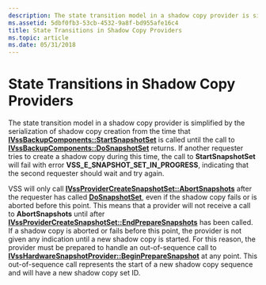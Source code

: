 ```yaml
---
description: The state transition model in a shadow copy provider is simplified by the serialization of shadow copy creation from the time that IVssBackupComponents::StartSnapshotSet is called until the call to IVssBackupComponents::DoSnapshotSet returns.
ms.assetid: 5dbf0fb3-53cb-4532-9a8f-bd955afe16c4
title: State Transitions in Shadow Copy Providers
ms.topic: article
ms.date: 05/31/2018
---
```


# State Transitions in Shadow Copy Providers

The state transition model in a shadow copy provider is simplified by the serialization of shadow copy creation from the time that [**IVssBackupComponents::StartSnapshotSet**](/windows/desktop/api/VsBackup/nf-vsbackup-ivssbackupcomponents-startsnapshotset) is called until the call to [**IVssBackupComponents::DoSnapshotSet**](/windows/desktop/api/VsBackup/nf-vsbackup-ivssbackupcomponents-dosnapshotset) returns. If another requester tries to create a shadow copy during this time, the call to **StartSnapshotSet** will fail with error **VSS\_E\_SNAPSHOT\_SET\_IN\_PROGRESS**, indicating that the second requester should wait and try again.

VSS will only call [**IVssProviderCreateSnapshotSet::AbortSnapshots**](/windows/desktop/api/VsProv/nf-vsprov-ivssprovidercreatesnapshotset-abortsnapshots) after the requester has called [**DoSnapshotSet**](/windows/desktop/api/VsBackup/nf-vsbackup-ivssbackupcomponents-dosnapshotset), even if the shadow copy fails or is aborted before this point. This means that a provider will not receive a call to **AbortSnapshots** until after [**IVssProviderCreateSnapshotSet::EndPrepareSnapshots**](/windows/desktop/api/VsProv/nf-vsprov-ivssprovidercreatesnapshotset-endpreparesnapshots) has been called. If a shadow copy is aborted or fails before this point, the provider is not given any indication until a new shadow copy is started. For this reason, the provider must be prepared to handle an out-of-sequence call to [**IVssHardwareSnapshotProvider::BeginPrepareSnapshot**](/windows/desktop/api/VsProv/nf-vsprov-ivsshardwaresnapshotprovider-beginpreparesnapshot) at any point. This out-of-sequence call represents the start of a new shadow copy sequence and will have a new shadow copy set ID.

 

 



